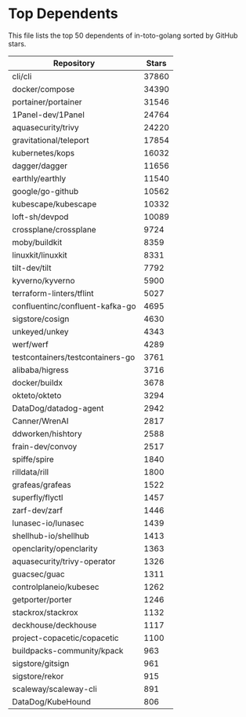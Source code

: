 
# Top Dependents

This file lists the top 50 dependents of in-toto-golang sorted by GitHub stars.

| Repository | Stars |
|------------|-------|
| cli/cli | 37860 |
| docker/compose | 34390 |
| portainer/portainer | 31546 |
| 1Panel-dev/1Panel | 24764 |
| aquasecurity/trivy | 24220 |
| gravitational/teleport | 17854 |
| kubernetes/kops | 16032 |
| dagger/dagger | 11656 |
| earthly/earthly | 11540 |
| google/go-github | 10562 |
| kubescape/kubescape | 10332 |
| loft-sh/devpod | 10089 |
| crossplane/crossplane | 9724 |
| moby/buildkit | 8359 |
| linuxkit/linuxkit | 8331 |
| tilt-dev/tilt | 7792 |
| kyverno/kyverno | 5900 |
| terraform-linters/tflint | 5027 |
| confluentinc/confluent-kafka-go | 4695 |
| sigstore/cosign | 4630 |
| unkeyed/unkey | 4343 |
| werf/werf | 4289 |
| testcontainers/testcontainers-go | 3761 |
| alibaba/higress | 3716 |
| docker/buildx | 3678 |
| okteto/okteto | 3294 |
| DataDog/datadog-agent | 2942 |
| Canner/WrenAI | 2817 |
| ddworken/hishtory | 2588 |
| frain-dev/convoy | 2517 |
| spiffe/spire | 1840 |
| rilldata/rill | 1800 |
| grafeas/grafeas | 1522 |
| superfly/flyctl | 1457 |
| zarf-dev/zarf | 1446 |
| lunasec-io/lunasec | 1439 |
| shellhub-io/shellhub | 1413 |
| openclarity/openclarity | 1363 |
| aquasecurity/trivy-operator | 1326 |
| guacsec/guac | 1311 |
| controlplaneio/kubesec | 1262 |
| getporter/porter | 1246 |
| stackrox/stackrox | 1132 |
| deckhouse/deckhouse | 1117 |
| project-copacetic/copacetic | 1100 |
| buildpacks-community/kpack | 963 |
| sigstore/gitsign | 961 |
| sigstore/rekor | 915 |
| scaleway/scaleway-cli | 891 |
| DataDog/KubeHound | 806 |
